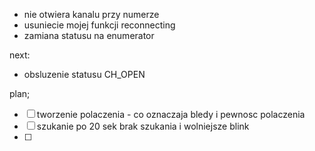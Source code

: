 - nie otwiera kanalu przy numerze
- usuniecie mojej funkcji reconnecting
- zamiana statusu na enumerator

next:
- obsluzenie statusu CH_OPEN

plan;
- [ ] tworzenie polaczenia - co oznaczaja bledy i pewnosc polaczenia
- [ ] szukanie po 20 sek brak szukania i wolniejsze blink
- [ ] 